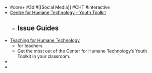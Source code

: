 - #core+ #3d #[[Social Media]] #CHT #interactive
- [Centre for Humane Technology - Youth Toolkit](https://www.humanetech.com/youth)
	- Issue Guides
		-
- [Teaching for Humane Technology](https://www.humanetech.com/youth/teaching-for-humane-technology)
	- for teachers
	- Get the most out of the Center for Humane Technology’s Youth Toolkit in your classroom.
-
-